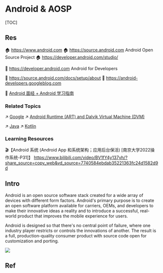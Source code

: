 # Android & AOSP

[TOC]



## Res
🏠 https://www.android.com
🏠 https://source.android.com
Android Open Source Project
🏠 https://developer.android.com/studio/ 

📂 https://developer.android.com
Android for Developers

📂 https://source.android.com/docs/setup/about
📂 https://android-developers.googleblog.com

📄 [Android 面经 + Android 学习指南](https://github.com/pengxurui/AndroidFamily)


### Related Topics
↗ [Google](../../../🗺%20CS%20Overview/Electronics%20&%20Information%20Technologies%20Business%20Fields%20Research/📌%20Comprehensive%20IT%20Service%20Providers/Google.md)
↗ [Android Runtime (ART) and Dalvik Virtual Machine (DVM)](../../👩‍💻%20Computer%20Languages%20&%20Programming%20Methodology/🛠️%20Programming%20Tool%20Chain/🚠%20Application%20Runtimes%20&%20SDKs/Java%20Runtimes%20(JRE%20&%20JDKs%20Tools)/Android%20Runtime%20(ART)%20and%20Dalvik%20Virtual%20Machine%20(DVM)/Android%20Runtime%20(ART)%20and%20Dalvik%20Virtual%20Machine%20(DVM).md)

↗ [Java](../../👩‍💻%20Computer%20Languages%20&%20Programming%20Methodology/Compiled%20+%20Interpreted%20Languages/⚰️%20JVM-Based%20Languages/☕️%20Java/Java.md)
↗ [Kotlin](../../👩‍💻%20Computer%20Languages%20&%20Programming%20Methodology/Compiled%20+%20Interpreted%20Languages/⚰️%20JVM-Based%20Languages/Kotlin/Kotlin.md)


### Learning Resources
🎬【Android 系统 (Android App 和系统架构；应用后台保活) [南京大学2022操作系统-P31]】 https://www.bilibili.com/video/BV1fY4y137yh/?share_source=copy_web&vd_source=7740584ebdab35221363fc24d1582d9d



## Intro
Android is an open source software stack created for a wide array of devices with different form factors. Android's primary purpose is to create an open software platform available for carriers, OEMs, and developers to make their innovative ideas a reality and to introduce a successful, real-world product that improves the mobile experience for users.

Android is designed so that there's no central point of failure, where one industry player restricts or controls the innovations of another. The result is a full, production-quality consumer product with source code open for customization and porting.

![](../../../../../../Assets/Pics/Pasted%20image%2020230930214954.png)



## Ref
[👍 What is AOSP? Everything you need to know]: https://www.androidauthority.com/aosp-explained-1093505/
[👍 What is stock Android? Everything you need to know about the core OS]: https://www.androidauthority.com/what-is-stock-android-845627/
